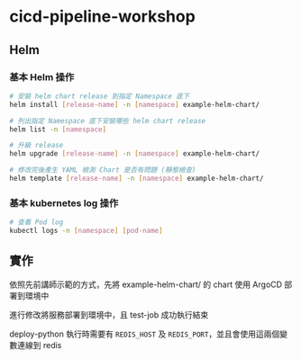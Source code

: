 # cicd-pipeline-workshop

## Helm

### 基本 Helm 操作


```bash
# 安裝 helm chart release 到指定 Namespace 底下
helm install [release-name] -n [namespace] example-helm-chart/

# 列出指定 Namespace 底下安裝哪些 helm chart release
helm list -n [namespace]

# 升級 release
helm upgrade [release-name] -n [namespace] example-helm-chart/

# 修改完後產生 YAML 檢測 Chart 是否有問題 (靜態檢查)
helm template [release-name] -n [namespace] example-helm-chart/
```


### 基本 kubernetes log 操作


```bash
# 查看 Pod log
kubectl logs -n [namespace] [pod-name]

```

## 實作 

依照先前講師示範的方式，先將 example-helm-chart/ 的 chart 使用 ArgoCD 部署到環境中

進行修改將服務部署到環境中，且 test-job 成功執行結束

deploy-python 執行時需要有 `REDIS_HOST` 及 `REDIS_PORT`，並且會使用這兩個變數連線到 redis